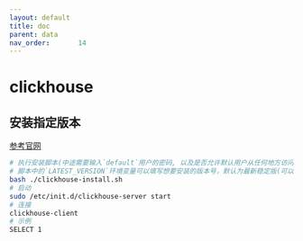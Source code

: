 ```yaml
---
layout: default
title: doc
parent: data
nav_order:       14
---
```


# clickhouse

## 安装指定版本

[参考官网](https://clickhouse.com/docs/zh/getting-started/install#from-tgz-archives)

```bash
# 执行安装脚本(中途需要输入`default`用户的密码, 以及是否允许默认用户从任何地方访问)
# 脚本中的`LATEST_VERSION`环境变量可以填写想要安装的版本号，默认为最新稳定版(可以在这里找版本[https://github.com/ClickHouse/ClickHouse/tags])
bash ./clickhouse-install.sh
# 启动
sudo /etc/init.d/clickhouse-server start
# 连接
clickhouse-client
# 示例
SELECT 1
```
